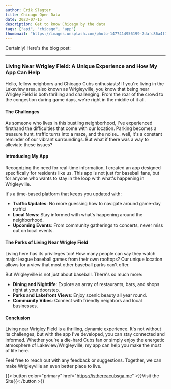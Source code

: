 ```yaml
---
author: Erik Slagter
title: Chicago Open Data
date: 2023-07-15
description: Get to know Chicago by the data
tags: ["api", "chicago", "app"]
thumbnail: "https://images.unsplash.com/photo-1477414956199-7dafc86a4f1a?ixlib=rb-4.0.3&ixid=MnwxMjA3fDB8MHxwaG90by1wYWdlfHx8fGVufDB8fHx8&auto=format&fit=crop&w=1000&q=80"
---
```


Certainly! Here's the blog post:

---

### Living Near Wrigley Field: A Unique Experience and How My App Can Help

Hello, fellow neighbors and Chicago Cubs enthusiasts! If you're living in the Lakeview area, also known as Wrigleyville, you know that being near Wrigley Field is both thrilling and challenging. From the roar of the crowd to the congestion during game days, we're right in the middle of it all.

#### The Challenges

As someone who lives in this bustling neighborhood, I've experienced firsthand the difficulties that come with our location. Parking becomes a treasure hunt, traffic turns into a maze, and the noise... well, it's a constant reminder of our vibrant surroundings. But what if there was a way to alleviate these issues?

#### Introducing My App

Recognizing the need for real-time information, I created an app designed specifically for residents like us. This app is not just for baseball fans, but for anyone who wants to stay in the loop with what's happening in Wrigleyville.

It's a time-based platform that keeps you updated with:

- **Traffic Updates**: No more guessing how to navigate around game-day traffic!
- **Local News**: Stay informed with what's happening around the neighborhood.
- **Upcoming Events**: From community gatherings to concerts, never miss out on local events.

#### The Perks of Living Near Wrigley Field

Living here has its privileges too! How many people can say they watch major league baseball games from their own rooftops? Our unique location allows for a view that most other baseball parks can't offer.

But Wrigleyville is not just about baseball. There's so much more:

- **Dining and Nightlife**: Explore an array of restaurants, bars, and shops right at your doorstep.
- **Parks and Lakefront Views**: Enjoy scenic beauty all year round.
- **Community Vibes**: Connect with friendly neighbors and local businesses.

#### Conclusion

Living near Wrigley Field is a thrilling, dynamic experience. It's not without its challenges, but with the app I've developed, you can stay connected and informed. Whether you're a die-hard Cubs fan or simply enjoy the energetic atmosphere of Lakeview/Wrigleyville, my app can help you make the most of life here.

Feel free to reach out with any feedback or suggestions. Together, we can make Wrigleyville an even better place to live.


{{< button color="primary" href="https://isthereacubsga.me" >}}Visit the Site{{< /button >}}
